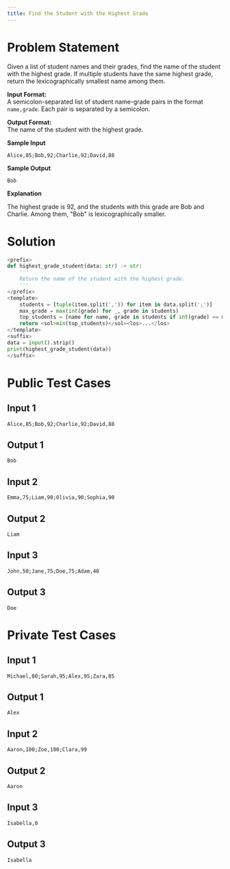 ```yaml
---
title: Find the Student with the Highest Grade
---
```


# Problem Statement

Given a list of student names and their grades, find the name of the student with the highest grade. If multiple students have the same highest grade, return the lexicographically smallest name among them.

**Input Format:**  
A semicolon-separated list of student name-grade pairs in the format `name,grade`. Each pair is separated by a semicolon.  

**Output Format:**  
The name of the student with the highest grade.

**Sample Input**
```
Alice,85;Bob,92;Charlie,92;David,88
```

**Sample Output**
```
Bob
```

**Explanation**  

The highest grade is 92, and the students with this grade are Bob and Charlie. Among them, "Bob" is lexicographically smaller.

# Solution
```py test.py -r 'python3 test.py' 
<prefix>
def highest_grade_student(data: str) -> str:
    '''
    Return the name of the student with the highest grade.
    '''
</prefix>
<template>
    students = [tuple(item.split(',')) for item in data.split(';')]
    max_grade = max(int(grade) for _, grade in students)
    top_students = [name for name, grade in students if int(grade) == max_grade]
    return <sol>min(top_students)</sol><los>...</los>
</template>
<suffix>
data = input().strip()
print(highest_grade_student(data))
</suffix>
```

# Public Test Cases

## Input 1

```
Alice,85;Bob,92;Charlie,92;David,88
```

## Output 1 

```
Bob
```

## Input 2

```
Emma,75;Liam,90;Olivia,90;Sophia,90
```

## Output 2 

```
Liam
```

## Input 3

```
John,50;Jane,75;Doe,75;Adam,40
```

## Output 3 

```
Doe
```

# Private Test Cases

## Input 1

```
Michael,80;Sarah,95;Alex,95;Zara,85
```

## Output 1

```
Alex
```

## Input 2

```
Aaron,100;Zoe,100;Clara,99
```

## Output 2

```
Aaron
```

## Input 3

```
Isabella,0
```

## Output 3

```
Isabella
```
